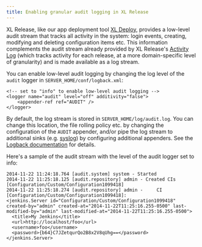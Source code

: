 ```yaml
---
title: Enabling granular audit logging in XL Release
---
```


XL Release, like our app deployment tool [XL Deploy](http://xebialabs.com/products/xl-deploy), provides a low-level audit stream that tracks all activity in the system: login events, creating, modifying and deleting configuration items etc. This information complements the audit stream already provided by XL Release's [Activity Log](http://docs.xebialabs.com/releases/4.0/xl-release/reference_manual.html#activity-logs) (which tracks activity for each release, at a more domain-specific level of granularity) and is made available as a log stream.

You can enable low-level audit logging by changing the log level of the `audit` logger in `SERVER_HOME/conf/logback.xml`:

```
<!-- set to "info" to enable low-level audit logging -->
<logger name="audit" level="off" additivity="false">
    <appender-ref ref="AUDIT" />
</logger>
```

By default, the log stream is stored in `SERVER_HOME/log/audit.log`. You can change this location, the file rolling policy etc. by changing the configuration of the `AUDIT` appender, and/or pipe the log stream to additional sinks (e.g. [syslog](http://logback.qos.ch/manual/appenders.html#SyslogAppender)) by configuring additional appenders. See the [Logback documentation](http://logback.qos.ch/manual/) for details.

Here's a sample of the audit stream with the level of the audit logger set to info:

```
2014-11-22 11:24:18.764 [audit.system] system - Started
2014-11-22 11:25:18.125 [audit.repository] admin - Created CIs [Configuration/Custom/Configuration1099418] 
2014-11-22 11:25:18.274 [audit.repository] admin -     CI [Configuration/Custom/Configuration1099418]:
<jenkins.Server id="Configuration/Custom/Configuration1099418" created-by="admin" created-at="2014-11-22T11:25:16.255-0500" last-modified-by="admin" last-modified-at="2014-11-22T11:25:16.255-0500">
  <title>My Jenkins</title>
  <url>http://localhost/foo</url>
  <username>foo</username>
  <password>{b64}C7JZetqurQo2B8x2V8qUhg==</password>
</jenkins.Server>
```